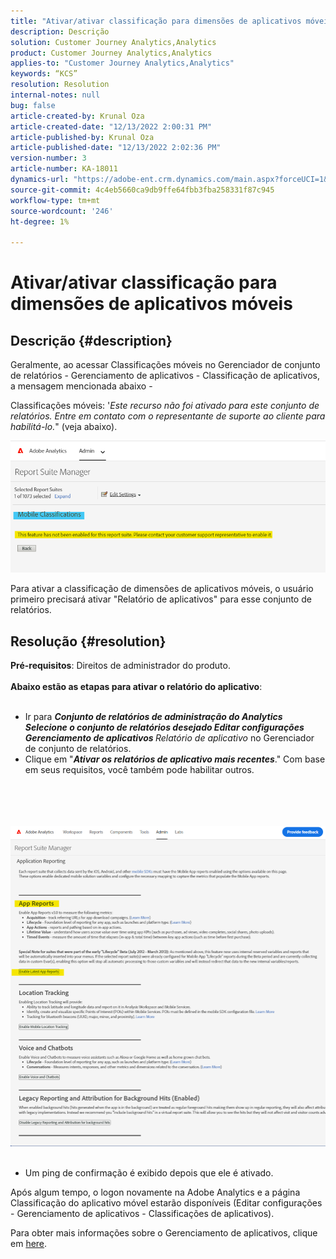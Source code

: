 ```yaml
---
title: "Ativar/ativar classificação para dimensões de aplicativos móveis"
description: Descrição
solution: Customer Journey Analytics,Analytics
product: Customer Journey Analytics,Analytics
applies-to: "Customer Journey Analytics,Analytics"
keywords: “KCS”
resolution: Resolution
internal-notes: null
bug: false
article-created-by: Krunal Oza
article-created-date: "12/13/2022 2:00:31 PM"
article-published-by: Krunal Oza
article-published-date: "12/13/2022 2:02:36 PM"
version-number: 3
article-number: KA-18011
dynamics-url: "https://adobe-ent.crm.dynamics.com/main.aspx?forceUCI=1&pagetype=entityrecord&etn=knowledgearticle&id=85557b7d-ee7a-ed11-81ac-6045bd006b3d"
source-git-commit: 4c4eb5660ca9db9ffe64fbb3fba258331f87c945
workflow-type: tm+mt
source-wordcount: '246'
ht-degree: 1%

---
```


# Ativar/ativar classificação para dimensões de aplicativos móveis

## Descrição {#description}


Geralmente, ao acessar Classificações móveis no Gerenciador de conjunto de relatórios - Gerenciamento de aplicativos - Classificação de aplicativos, a mensagem mencionada abaixo -

Classificações móveis: &#39;*Este recurso não foi ativado para este conjunto de relatórios. Entre em contato com o representante de suporte ao cliente para habilitá-lo.*&quot; (veja abaixo).

![](assets/___8f557b7d-ee7a-ed11-81ac-6045bd006b3d___.png)

Para ativar a classificação de dimensões de aplicativos móveis, o usuário primeiro precisará ativar &quot;Relatório de aplicativos&quot; para esse conjunto de relatórios.


## Resolução {#resolution}

<b>Pré-requisitos</b>: Direitos de administrador do produto.<br><br><b>Abaixo estão as etapas para ativar o relatório do aplicativo</b>: <br><br>
- Ir para <b>*Conjunto de relatórios de administração do Analytics Selecione o conjunto de relatórios desejado Editar configurações Gerenciamento de aplicativos </b> Relatório de aplicativo* no Gerenciador de conjunto de relatórios.
- Clique em &quot;<b>*Ativar os relatórios de aplicativo mais recentes</b>*.&quot; Com base em seus requisitos, você também pode habilitar outros.

<br><br> <br><br>![](assets/0ae3ca9c-b68f-ec11-b400-00224804a35d.png)
 
- Um ping de confirmação é exibido depois que ele é ativado.


Após algum tempo, o logon novamente na Adobe Analytics e a página Classificação do aplicativo móvel estarão disponíveis (Editar configurações - Gerenciamento de aplicativos - Classificações de aplicativos).

Para obter mais informações sobre o Gerenciamento de aplicativos, clique em [here](https://nam04.safelinks.protection.outlook.com/?url=https%3A%2F%2Fexperienceleague.adobe.com%2Fdocs%2Fanalytics%2Fadmin%2Fadmin-tools%2Fmobile-management.html%3Flang%3Den&amp;amp;data=04%7C01%7Cnilotpalb%40adobe.com%7C3c1d5032d121424be46208d9f1d8905c%7Cfa7b1b5a7b34438794aed2c178decee1%7C0%7C0%7C637806734700482559%7CUnknown%7CTWFpbGZsb3d8eyJWIjoiMC4wLjAwMDAiLCJQIjoiV2luMzIiLCJBTiI6Ik1haWwiLCJXVCI6Mn0%3D%7C3000&amp;amp;sdata=uxWerDD%2FHHZVSk%2B6eY0p2czXyW3BtXq75lRarjebwak%3D&amp;amp;reserved=0 "Clique para seguir o link: https://experienceleague.adobe.com/docs/analytics/admin/admin-tools/mobile-management.html?lang=en").
